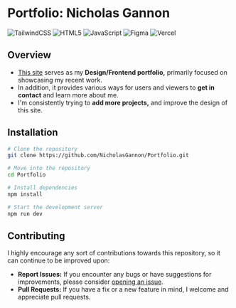 # Portfolio: Nicholas Gannon

![TailwindCSS](https://img.shields.io/badge/tailwindcss-%2338B2AC.svg?style=for-the-badge&logo=tailwind-css&logoColor=white)
![HTML5](https://img.shields.io/badge/html5-%23E34F26.svg?style=for-the-badge&logo=html5&logoColor=white)
![JavaScript](https://img.shields.io/badge/javascript-%23323330.svg?style=for-the-badge&logo=javascript&logoColor=%23F7DF1E)
![Figma](https://img.shields.io/badge/figma-%23F24E1E.svg?style=for-the-badge&logo=figma&logoColor=white&color=blue)
![Vercel](https://img.shields.io/badge/vercel-%23000000.svg?style=for-the-badge&logo=vercel&logoColor=white)

## Overview
- [This site](https://nicholasgannon.io/) serves as my **Design/Frontend portfolio,** primarily focused on showcasing my recent work.</br>
- In addition, it provides various ways for users and viewers to **get in contact** and learn more about me.
- I'm consistently trying to **add more projects,** and improve the design of this site.

## Installation
```bash
# Clone the repository
git clone https://github.com/NicholasGannon/Portfolio.git

# Move into the repository
cd Portfolio

# Install dependencies
npm install

# Start the development server
npm run dev
```

## Contributing
I highly encourage any sort of contributions towards this repository, so it can continue to be improved upon:
- **Report Issues:** If you encounter any bugs or have suggestions for improvements, please consider [opening an issue](https://github.com/NicholasGannon/Portfolio/issues).
- **Pull Requests:** If you have a fix or a new feature in mind, I welcome and appreciate pull requests.
